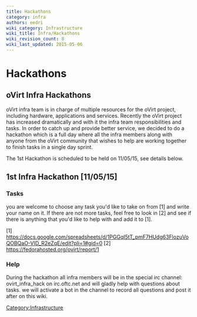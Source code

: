 ```yaml
---
title: Hackathons
category: infra
authors: eedri
wiki_category: Infrastructure
wiki_title: Infra/Hackathons
wiki_revision_count: 8
wiki_last_updated: 2015-05-06
---
```


# Hackathons

## oVirt Infra Hackathons

oVirt infra team is in charge of multiple resources for the oVirt project, including hardware, applications and services. Recently the oVirt project has increased dramatically and with it the infra team responsibilities and tasks. In order to catch up and provide better service, we decided to do a hackathon which is a full day where all the infra members along with anyone from the oVirt community that wishes to help are working together to finish tasks in a single day sprint.

The 1st Hackathon is scheduled to be held on 11/05/15, see details below.

## 1st Infra Hackathon [11/05/15]

### Tasks

you are welcome to choose any task you'd like to take on from [1] and write your name on it. If there are not more tasks, feel free to look in [2] and see if there is anything that you'd like to help with and add it to [1].

[1] <https://docs.google.com/spreadsheets/d/1PGGqI5tT_pmF7HUdg63FlozuVoQOBQaO-VID_R2eZqE/edit?pli=1#gid=0> [2] <https://fedorahosted.org/ovirt/report/1>

### Help

During the hackathon all infra members will be in the special irc channel: ovirt_infra_hack on irc.oftc.net and will gladly help with questions about tasks. we will activate a bot in the channel to record all questions and post it after on this wiki.

<Category:Infrastructure>
